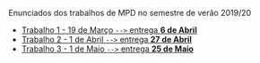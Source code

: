 Enunciados dos trabalhos de MPD no semestre de verão 2019/20

* [Trabalho 1 - 19 de Março `-->` entrega **6 de Abril**](trabalho1.md)
* [Trabalho 2 - 1 de Abril `-->` entrega **27 de Abril**](trabalho2.md)
* [Trabalho 3 - 1 de Maio `-->` entrega **25 de Maio**](trabalho3.md)